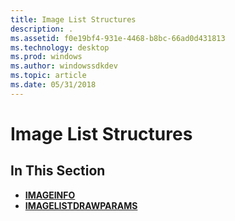 ```yaml
---
title: Image List Structures
description: .
ms.assetid: f0e19bf4-931e-4468-b8bc-66ad0d431813
ms.technology: desktop
ms.prod: windows
ms.author: windowssdkdev
ms.topic: article
ms.date: 05/31/2018
---
```


# Image List Structures

## In This Section

-   [**IMAGEINFO**](/windows/desktop/api)
-   [**IMAGELISTDRAWPARAMS**](/windows/desktop/api)

 

 




